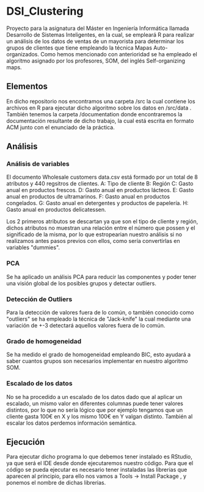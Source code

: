 # DSI_Clustering
Proyecto para la asignatura del Máster en Ingeniería Informática llamada Desarrollo de Sistemas Inteligentes, en la cual, se empleará R para realizar un análisis de los datos de ventas de un mayorista para determinar los grupos de clientes que tiene empleando la técnica Mapas Auto-organizados.
Como hemos mencionado con anterioridad se ha empleado el algoritmo asignado por los profesores, SOM, del inglés Self-organizing maps.

## Elementos
En dicho repositorio nos encontramos una carpeta /src la cual contiene los archivos en R para ejecutar dicho algoritmo sobre los datos en /src/data .
También tenemos la carpeta /documentation donde encontraremos la documentación resultante de dicho trabajo, la cual está escrita en formato ACM junto con el enunciado de la práctica.

## Análisis
### Análisis de variables
El documento Wholesale customers data.csv está formado por un total de 8 atributos y 440 regsitros de clientes.
A: Tipo de cliente
B: Región
C: Gasto anual en productos frescos.
D: Gasto anual en productos lácteos.
E: Gasto anual en productos de ultramarinos.
F: Gasto anual en productos congelados.
G: Gasto anual en detergentes y productos de papelería.
H: Gasto anual en productos delicatessen.

Los 2 primeros atributos se descartan ya que son el tipo de cliente y región, dichos atributos no muestran una relación entre el número que possen y el significado de la misma, por lo que estropearian nuestro análisis si no realizamos antes pasos previos con ellos, como sería convertirlas en variables "dummies".

### PCA
Se ha aplicado un análisis PCA para reducir las componentes y poder tener una visión global de los posibles grupos y detectar outliers.

### Detección de Outliers
Para la detección de valores fuera de lo común, o también conocido como "outliers" se ha empleado la técnica de "Jack-knife" la cual mediante una variación de +-3 detectará aquellos valores fuera de lo común.

### Grado de homogeneidad
Se ha medido el grado de homogeneidad empleando BIC, esto ayudará a saber cuantos grupos son necesarios implementar en nuestro algoritmo SOM.


### Escalado de los datos
No se ha procedido a un escalado de los datos dado que al aplicar un escalado, un mismo valor en diferentes columnas puede tener valores distintos, por lo que no sería lógico que por ejemplo tengamos que un cliente gasta 100€ en X y los mismo 100€ en Y valgan distinto. También al escalar los datos perdemos información semántica.

## Ejecución
Para ejecutar dicho programa lo que debemos tener instalado es RStudio, ya que será el IDE desde donde ejecutaremos nuestro código.
Para que el código se pueda ejecutar es necesario tener instaladas las librerias que aparecen al principio, para ello nos vamos a Tools -> Install Package , y ponemos el nombre de dichas librerias.

